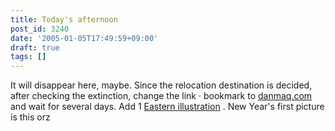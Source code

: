```yaml
---
title: Today's afternoon
post_id: 3240
date: '2005-01-05T17:49:59+09:00'
draft: true
tags: []
---
```


It will disappear here, maybe. Since the relocation destination is decided, after checking the extinction, change the link · bookmark to [danmaq.com](https://danmaq.com/) and wait for several days. Add 1 [Eastern illustration](https://danmaq.com/3239) . New Year's first picture is this orz
